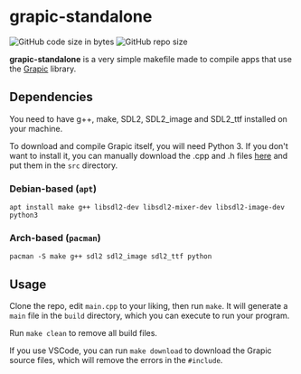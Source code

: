 # grapic-standalone

![GitHub code size in bytes](https://img.shields.io/github/languages/code-size/uku3lig/grapic-standalone?label=grapic-standalone%20size)
![GitHub repo size](https://img.shields.io/github/repo-size/ucacaxm/grapic?label=grapic%20size)

**grapic-standalone** is a very simple makefile made to compile apps that use the [Grapic](https://github.com/ucacaxm/grapic) library.

## Dependencies

You need to have g++, make, SDL2, SDL2_image and SDL2_ttf installed on your machine.

To download and compile Grapic itself, you will need Python 3. If you don't want to install it, you can manually download the .cpp and .h files [here](https://github.com/ucacaxm/grapic/tree/master/src) and put them in the `src` directory.

### Debian-based (`apt`)
`apt install make g++ libsdl2-dev libsdl2-mixer-dev libsdl2-image-dev python3`

### Arch-based (`pacman`)
`pacman -S make g++ sdl2 sdl2_image sdl2_ttf python`

## Usage

Clone the repo, edit `main.cpp` to your liking, then run `make`. It will generate a `main` file in the `build` directory, which you can execute to run your program.

Run `make clean` to remove all build files.

If you use VSCode, you can run `make download` to download the Grapic source files, which will remove the errors in the `#include`.
